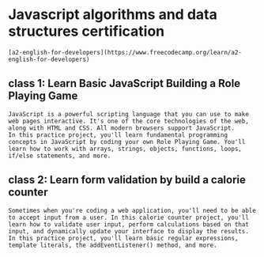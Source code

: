 # Javascript algorithms and data structures certification

    [a2-english-for-developers](https://www.freecodecamp.org/learn/a2-english-for-developers)

## class 1: Learn Basic JavaScript Building a Role Playing Game

    JavaScript is a powerful scripting language that you can use to make web pages interactive. It's one of the core technologies of the web, along with HTML and CSS. All modern browsers support JavaScript.
    In this practice project, you'll learn fundamental programming concepts in JavaScript by coding your own Role Playing Game. You'll learn how to work with arrays, strings, objects, functions, loops, if/else statements, and more.

## class 2: Learn form validation by build a calorie counter

    Sometimes when you're coding a web application, you'll need to be able to accept input from a user. In this calorie counter project, you'll learn how to validate user input, perform calculations based on that input, and dynamically update your interface to display the results.
    In this practice project, you'll learn basic regular expressions, template literals, the addEventListener() method, and more.